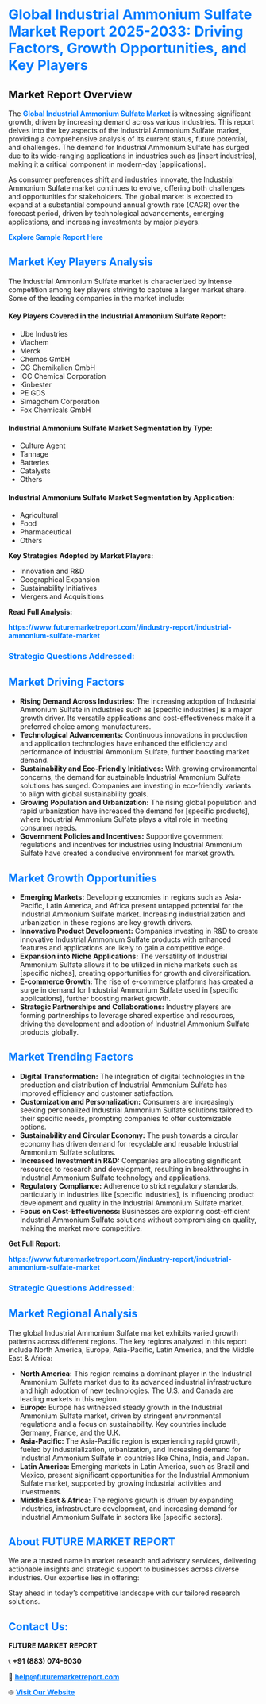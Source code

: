 <h1 style="color: #007BFF;">Global Industrial Ammonium Sulfate Market Report 2025-2033: Driving Factors, Growth Opportunities, and Key Players</h1>

<section id="overview">
<h2>Market Report Overview</h2>
<p>The <a href="https://www.futuremarketreport.com//industry-report/industrial-ammonium-sulfate-market" style="color: #007BFF; text-decoration: none;"><strong>Global Industrial Ammonium Sulfate Market</strong></a> is witnessing significant growth, driven by increasing demand across various industries. This report delves into the key aspects of the Industrial Ammonium Sulfate market, providing a comprehensive analysis of its current status, future potential, and challenges. The demand for Industrial Ammonium Sulfate has surged due to its wide-ranging applications in industries such as [insert industries], making it a critical component in modern-day [applications].</p>
<p>As consumer preferences shift and industries innovate, the Industrial Ammonium Sulfate market continues to evolve, offering both challenges and opportunities for stakeholders. The global market is expected to expand at a substantial compound annual growth rate (CAGR) over the forecast period, driven by technological advancements, emerging applications, and increasing investments by major players.</p>
</section>

<section id="overview">
<p><a href="https://www.futuremarketreport.com//request-sample/reportId=61376" style="color: #007BFF; text-decoration: none;"><strong>Explore Sample Report Here</strong></a></p>
</section>

<section id="key-players">
<h2 style="color: #007BFF;">Market Key Players Analysis</h2>
<p>The Industrial Ammonium Sulfate market is characterized by intense competition among key players striving to capture a larger market share. Some of the leading companies in the market include:</p>
<h4>Key Players Covered in the Industrial Ammonium Sulfate Report:</h4>
<ul><li>Ube Industries</li><li>Viachem</li><li>Merck</li><li>Chemos GmbH</li><li>CG Chemikalien GmbH</li><li>ICC Chemical Corporation</li><li>Kinbester</li><li>PE GDS</li><li>Simagchem Corporation</li><li>Fox Chemicals GmbH</li></ul>
<h4>Industrial Ammonium Sulfate Market Segmentation by Type:</h4>
<ul><li>Culture Agent</li><li>Tannage</li><li>Batteries</li><li>Catalysts</li><li>Others</li></ul>

<h4>Industrial Ammonium Sulfate Market Segmentation by Application:</h4>
<ul><li>Agricultural</li><li>Food</li><li>Pharmaceutical</li><li>Others</li></ul>
<p><strong>Key Strategies Adopted by Market Players:</strong></p>
<ul>
<li>Innovation and R&D</li>
<li>Geographical Expansion</li>
<li>Sustainability Initiatives</li>
<li>Mergers and Acquisitions</li>
</ul>
</section>

<section>
<p><strong>Read Full Analysis: </strong></p><a href="https://www.futuremarketreport.com//industry-report/industrial-ammonium-sulfate-market" style="color: #007BFF; text-decoration: none;"><strong>https://www.futuremarketreport.com//industry-report/industrial-ammonium-sulfate-market</strong></a>
<h3 style="color: #007BFF;">Strategic Questions Addressed:</h3>
</section>

<section id="driving-factors">
<h2 style="color: #007BFF;">Market Driving Factors</h2>
<ul>
<li><strong>Rising Demand Across Industries:</strong> The increasing adoption of Industrial Ammonium Sulfate in industries such as [specific industries] is a major growth driver. Its versatile applications and cost-effectiveness make it a preferred choice among manufacturers.</li>
<li><strong>Technological Advancements:</strong> Continuous innovations in production and application technologies have enhanced the efficiency and performance of Industrial Ammonium Sulfate, further boosting market demand.</li>
<li><strong>Sustainability and Eco-Friendly Initiatives:</strong> With growing environmental concerns, the demand for sustainable Industrial Ammonium Sulfate solutions has surged. Companies are investing in eco-friendly variants to align with global sustainability goals.</li>
<li><strong>Growing Population and Urbanization:</strong> The rising global population and rapid urbanization have increased the demand for [specific products], where Industrial Ammonium Sulfate plays a vital role in meeting consumer needs.</li>
<li><strong>Government Policies and Incentives:</strong> Supportive government regulations and incentives for industries using Industrial Ammonium Sulfate have created a conducive environment for market growth.</li>
</ul>
</section>

<section id="growth-opportunities">
<h2 style="color: #007BFF;">Market Growth Opportunities</h2>
<ul>
<li><strong>Emerging Markets:</strong> Developing economies in regions such as Asia-Pacific, Latin America, and Africa present untapped potential for the Industrial Ammonium Sulfate market. Increasing industrialization and urbanization in these regions are key growth drivers.</li>
<li><strong>Innovative Product Development:</strong> Companies investing in R&D to create innovative Industrial Ammonium Sulfate products with enhanced features and applications are likely to gain a competitive edge.</li>
<li><strong>Expansion into Niche Applications:</strong> The versatility of Industrial Ammonium Sulfate allows it to be utilized in niche markets such as [specific niches], creating opportunities for growth and diversification.</li>
<li><strong>E-commerce Growth:</strong> The rise of e-commerce platforms has created a surge in demand for Industrial Ammonium Sulfate used in [specific applications], further boosting market growth.</li>
<li><strong>Strategic Partnerships and Collaborations:</strong> Industry players are forming partnerships to leverage shared expertise and resources, driving the development and adoption of Industrial Ammonium Sulfate products globally.</li>
</ul>
</section>

<section id="trending-factors">
<h2 style="color: #007BFF;">Market Trending Factors</h2>
<ul>
<li><strong>Digital Transformation:</strong> The integration of digital technologies in the production and distribution of Industrial Ammonium Sulfate has improved efficiency and customer satisfaction.</li>
<li><strong>Customization and Personalization:</strong> Consumers are increasingly seeking personalized Industrial Ammonium Sulfate solutions tailored to their specific needs, prompting companies to offer customizable options.</li>
<li><strong>Sustainability and Circular Economy:</strong> The push towards a circular economy has driven demand for recyclable and reusable Industrial Ammonium Sulfate solutions.</li>
<li><strong>Increased Investment in R&D:</strong> Companies are allocating significant resources to research and development, resulting in breakthroughs in Industrial Ammonium Sulfate technology and applications.</li>
<li><strong>Regulatory Compliance:</strong> Adherence to strict regulatory standards, particularly in industries like [specific industries], is influencing product development and quality in the Industrial Ammonium Sulfate market.</li>
<li><strong>Focus on Cost-Effectiveness:</strong> Businesses are exploring cost-efficient Industrial Ammonium Sulfate solutions without compromising on quality, making the market more competitive.</li>
</ul>
</section>

<section>
<p><strong>Get Full Report: </strong></p><a href="https://www.futuremarketreport.com//industry-report/industrial-ammonium-sulfate-market" style="color: #007BFF; text-decoration: none;"><strong>https://www.futuremarketreport.com//industry-report/industrial-ammonium-sulfate-market</strong></a>
<h3 style="color: #007BFF;">Strategic Questions Addressed:</h3>
</section>


<section id="regional-analysis">
<h2 style="color: #007BFF;">Market Regional Analysis</h2>
<p>The global Industrial Ammonium Sulfate market exhibits varied growth patterns across different regions. The key regions analyzed in this report include North America, Europe, Asia-Pacific, Latin America, and the Middle East & Africa:</p>
<ul>
<li><strong>North America:</strong> This region remains a dominant player in the Industrial Ammonium Sulfate market due to its advanced industrial infrastructure and high adoption of new technologies. The U.S. and Canada are leading markets in this region.</li>
<li><strong>Europe:</strong> Europe has witnessed steady growth in the Industrial Ammonium Sulfate market, driven by stringent environmental regulations and a focus on sustainability. Key countries include Germany, France, and the U.K.</li>
<li><strong>Asia-Pacific:</strong> The Asia-Pacific region is experiencing rapid growth, fueled by industrialization, urbanization, and increasing demand for Industrial Ammonium Sulfate in countries like China, India, and Japan.</li>
<li><strong>Latin America:</strong> Emerging markets in Latin America, such as Brazil and Mexico, present significant opportunities for the Industrial Ammonium Sulfate market, supported by growing industrial activities and investments.</li>
<li><strong>Middle East & Africa:</strong> The region’s growth is driven by expanding industries, infrastructure development, and increasing demand for Industrial Ammonium Sulfate in sectors like [specific sectors].</li>
</ul>
</section>

<footer>
<h2 style="color: #007BFF;">About FUTURE MARKET REPORT</h2>
<p>We are a trusted name in market research and advisory services, delivering actionable insights and strategic support to businesses across diverse industries. Our expertise lies in offering:</p>

<p>Stay ahead in today’s competitive landscape with our tailored research solutions.</p>

<h2 style="color: #007BFF;">Contact Us:</h2>
<p><strong>FUTURE MARKET REPORT</strong></p>
<p>📞 <strong>+91 (883) 074-8030</strong></p>
<p>📧 <strong><a href="mailto:help@futuremarketreport.com" style="color: #007BFF;">help@futuremarketreport.com</a></strong></p>
<p>🌐 <strong><a href="https://www.futuremarketreport.com/" style="color: #007BFF;">Visit Our Website</a></strong></p>
</footer>